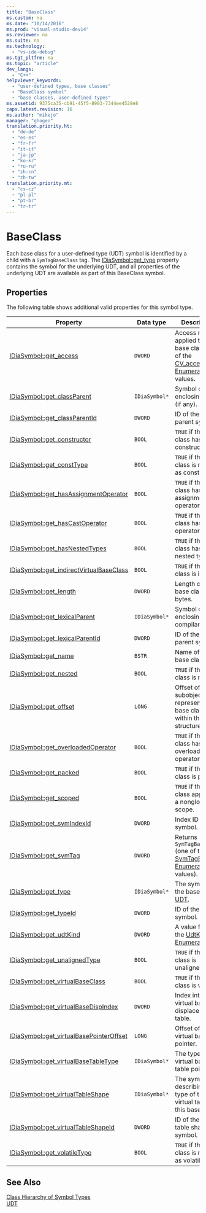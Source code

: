 ```yaml
---
title: "BaseClass"
ms.custom: na
ms.date: "10/14/2016"
ms.prod: "visual-studio-dev14"
ms.reviewer: na
ms.suite: na
ms.technology: 
  - "vs-ide-debug"
ms.tgt_pltfrm: na
ms.topic: "article"
dev_langs: 
  - "C++"
helpviewer_keywords: 
  - "user-defined types, base classes"
  - "BaseClass symbol"
  - "base classes, user-defined types"
ms.assetid: 9375ca35-cb91-45f5-8903-7344ee4528e8
caps.latest.revision: 16
ms.author: "mikejo"
manager: "ghogen"
translation.priority.ht: 
  - "de-de"
  - "es-es"
  - "fr-fr"
  - "it-it"
  - "ja-jp"
  - "ko-kr"
  - "ru-ru"
  - "zh-cn"
  - "zh-tw"
translation.priority.mt: 
  - "cs-cz"
  - "pl-pl"
  - "pt-br"
  - "tr-tr"
---
```

# BaseClass
Each base class for a user-defined type (UDT) symbol is identified by a child with a `SymTagBaseClass` tag. The [IDiaSymbol::get_type](../debugger/idiasymbol--get_type.md) property contains the symbol for the underlying UDT, and all properties of the underlying UDT are available as part of this BaseClass symbol.  
  
## Properties  
 The following table shows additional valid properties for this symbol type.  
  
|Property|Data type|Description|  
|--------------|---------------|-----------------|  
|[IDiaSymbol::get_access](../debugger/idiasymbol--get_access.md)|`DWORD`|Access modifier applied to this base class. One of the [CV_access_e Enumeration](../debugger/cv_access_e.md) values.|  
|[IDiaSymbol::get_classParent](../debugger/idiasymbol--get_classparent.md)|`IDiaSymbol*`|Symbol of the enclosing class (if any).|  
|[IDiaSymbol::get_classParentId](../debugger/idiasymbol--get_classparentid.md)|`DWORD`|ID of the class parent symbol.|  
|[IDiaSymbol::get_constructor](../debugger/idiasymbol--get_constructor.md)|`BOOL`|`TRUE` if the base class has a constructor.|  
|[IDiaSymbol::get_constType](../debugger/idiasymbol--get_consttype.md)|`BOOL`|`TRUE` if the base class is marked as const.|  
|[IDiaSymbol::get_hasAssignmentOperator](../debugger/idiasymbol--get_hasassignmentoperator.md)|`BOOL`|`TRUE` if the base class has an assignment operator.|  
|[IDiaSymbol::get_hasCastOperator](../debugger/idiasymbol--get_hascastoperator.md)|`BOOL`|`TRUE` if the base class has a cast operator.|  
|[IDiaSymbol::get_hasNestedTypes](../debugger/idiasymbol--get_hasnestedtypes.md)|`BOOL`|`TRUE` if the base class has nested types.|  
|[IDiaSymbol::get_indirectVirtualBaseClass](../debugger/idiasymbol--get_indirectvirtualbaseclass.md)|`BOOL`|`TRUE` if the base class is indirect.|  
|[IDiaSymbol::get_length](../debugger/idiasymbol--get_length.md)|`DWORD`|Length of this base class in bytes.|  
|[IDiaSymbol::get_lexicalParent](../debugger/idiasymbol--get_lexicalparent.md)|`IDiaSymbol*`|Symbol of the enclosing compiland.|  
|[IDiaSymbol::get_lexicalParentId](../debugger/idiasymbol--get_lexicalparentid.md)|`DWORD`|ID of the lexical parent symbol.|  
|[IDiaSymbol::get_name](../debugger/idiasymbol--get_name.md)|`BSTR`|Name of the base class.|  
|[IDiaSymbol::get_nested](../debugger/idiasymbol--get_nested.md)|`BOOL`|`TRUE` if the base class is nested.|  
|[IDiaSymbol::get_offset](../debugger/idiasymbol--get_offset.md)|`LONG`|Offset of subobject that represents the base class within the structure.|  
|[IDiaSymbol::get_overloadedOperator](../debugger/idiasymbol--get_overloadedoperator.md)|`BOOL`|`TRUE` if the base class has any overloaded operators.|  
|[IDiaSymbol::get_packed](../debugger/idiasymbol--get_packed.md)|`BOOL`|`TRUE` if the base class is packed.|  
|[IDiaSymbol::get_scoped](../debugger/idiasymbol--get_scoped.md)|`BOOL`|`TRUE` if the base class appears in a nonglobal scope.|  
|[IDiaSymbol::get_symIndexId](../debugger/idiasymbol--get_symindexid.md)|`DWORD`|Index ID of symbol.|  
|[IDiaSymbol::get_symTag](../debugger/idiasymbol--get_symtag.md)|`DWORD`|Returns `SymTagBaseClass` (one of the [SymTagEnum Enumeration](../debugger/symtagenum.md) values).|  
|[IDiaSymbol::get_type](../debugger/idiasymbol--get_type.md)|`IDiaSymbol*`|The symbol for the base class [UDT](../debugger/udt.md).|  
|[IDiaSymbol::get_typeId](../debugger/idiasymbol--get_typeid.md)|`DWORD`|ID of the type symbol.|  
|[IDiaSymbol::get_udtKind](../debugger/idiasymbol--get_udtkind.md)|`DWORD`|A value from the [UdtKind Enumeration](../debugger/udtkind.md).|  
|[IDiaSymbol::get_unalignedType](../debugger/idiasymbol--get_unalignedtype.md)|`BOOL`|`TRUE` if the base class is unaligned.|  
|[IDiaSymbol::get_virtualBaseClass](../debugger/idiasymbol--get_virtualbaseclass.md)|`BOOL`|`TRUE` if the base class is virtual.|  
|[IDiaSymbol::get_virtualBaseDispIndex](../debugger/idiasymbol--get_virtualbasedispindex.md)|`DWORD`|Index into the virtual base displacement table.|  
|[IDiaSymbol::get_virtualBasePointerOffset](../debugger/idiasymbol--get_virtualbasepointeroffset.md)|`LONG`|Offset of the virtual base pointer.|  
|[IDiaSymbol::get_virtualBaseTableType](../debugger/idiasymbol--get_virtualbasetabletype.md)|`IDiaSymbol*`|The type of the virtual base table pointer.|  
|[IDiaSymbol::get_virtualTableShape](../debugger/idiasymbol--get_virtualtableshape.md)|`IDiaSymbol*`|The symbol describing the type of the virtual table for this base class.|  
|[IDiaSymbol::get_virtualTableShapeId](../debugger/idiasymbol--get_virtualtableshapeid.md)|`DWORD`|ID of the virtual table shape symbol.|  
|[IDiaSymbol::get_volatileType](../debugger/idiasymbol--get_volatiletype.md)|`BOOL`|`TRUE` if the base class is marked as volatile.|  
  
## See Also  
 [Class Hierarchy of Symbol Types](../debugger/class-hierarchy-of-symbol-types.md)   
 [UDT](../debugger/udt.md)